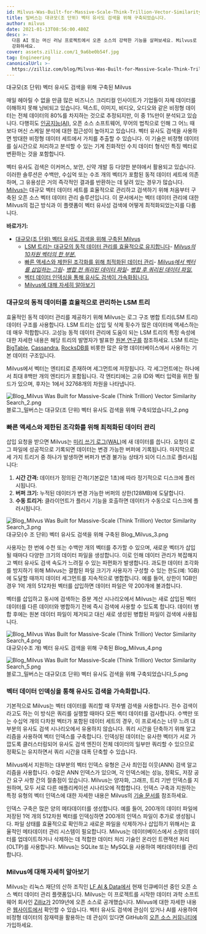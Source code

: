 ```yaml
---
id: Milvus-Was-Built-for-Massive-Scale-Think-Trillion-Vector-Similarity-Search.md
title: 밀버스는 대규모(조 단위) 벡터 유사도 검색을 위해 구축되었습니다.
author: milvus
date: 2021-01-13T08:56:00.480Z
desc: >-
  다음 AI 또는 머신 러닝 프로젝트에서 오픈 소스의 강력한 기능을 살펴보세요. Milvus로 대규모 벡터 데이터를 관리하고 유사도 검색을
  강화하세요.
cover: assets.zilliz.com/1_9a6be0b54f.jpg
tag: Engineering
canonicalUrl: >-
  https://zilliz.com/blog/Milvus-Was-Built-for-Massive-Scale-Think-Trillion-Vector-Similarity-Search
---
```

<custom-h1>대규모(조 단위) 벡터 유사도 검색을 위해 구축된 Milvus</custom-h1><p>매일 헤아릴 수 없을 만큼 많은 비즈니스 크리티컬 인사이트가 기업들이 자체 데이터를 이해하지 못해 낭비되고 있습니다. 텍스트, 이미지, 비디오, 오디오와 같은 비정형 데이터는 전체 데이터의 80%를 차지하는 것으로 추정되지만, 이 중 1%만이 분석되고 있습니다. 다행히도 <a href="https://medium.com/unstructured-data-service/the-easiest-way-to-search-among-1-billion-image-vectors-d6faf72e361f">인공지능(AI)</a>, 오픈 소스 소프트웨어, 무어의 법칙으로 인해 그 어느 때보다 머신 스케일 분석에 대한 접근성이 높아지고 있습니다. 벡터 유사도 검색을 사용하면 방대한 비정형 데이터 세트에서 가치를 추출할 수 있습니다. 이 기술은 비정형 데이터를 실시간으로 처리하고 분석할 수 있는 기계 친화적인 수치 데이터 형식인 특징 벡터로 변환하는 것을 포함합니다.</p>
<p>벡터 유사도 검색은 이커머스, 보안, 신약 개발 등 다양한 분야에서 활용되고 있습니다. 이러한 솔루션은 수백만, 수십억 또는 수조 개의 벡터가 포함된 동적 데이터 세트에 의존하며, 그 유용성은 거의 즉각적인 결과를 반환하는 데 달려 있는 경우가 많습니다. <a href="https://milvus.io/">Milvus는</a> 대규모 벡터 데이터 세트를 효율적으로 관리하고 검색하기 위해 처음부터 구축된 오픈 소스 벡터 데이터 관리 솔루션입니다. 이 문서에서는 벡터 데이터 관리에 대한 Milvus의 접근 방식과 이 플랫폼이 벡터 유사성 검색에 어떻게 최적화되었는지를 다룹니다.</p>
<p><strong>바로가기:</strong></p>
<ul>
<li><a href="#milvus-was-built-for-massive-scale-think-trillion-vector-similarity-search">대규모(조 단위) 벡터 유사도 검색을 위해 구축된 Milvus</a><ul>
<li><a href="#lsm-trees-keep-dynamic-data-management-efficient-at-massive-scales">LSM 트리는 대규모의 동적 데이터 관리를 효율적으로 유지합니다</a>- <a href="#a-segment-of-10-dimensional-vectors-in-milvus"><em>Milvus의 10차원 벡터의 한 부분.</em></a></li>
<li><a href="#data-management-is-optimized-for-rapid-access-and-limited-fragmentation">빠른 액세스와 제한된 조각화를 위해 최적화된 데이터 관리</a>- <a href="#an-illustration-of-inserting-vectors-in-milvus"><em>Milvus에서 벡터를 삽입하는 그림</em></a>- <a href="#queried-data-files-before-the-merge"><em>병합 전 쿼리된 데이터 파일</em></a>- <a href="#queried-data-files-after-the-merge"><em>병합 후 쿼리된 데이터 파일.</em></a></li>
<li><a href="#similarity-searched-is-accelerated-by-indexing-vector-data">벡터 데이터 인덱싱을 통해 유사도 검색이 가속화됩니다.</a></li>
<li><a href="#learn-more-about-milvus">Milvus에 대해 자세히 알아보기</a></li>
</ul></li>
</ul>
<h3 id="LSM-trees-keep-dynamic-data-management-efficient-at-massive-scales" class="common-anchor-header">대규모의 동적 데이터를 효율적으로 관리하는 LSM 트리</h3><p>효율적인 동적 데이터 관리를 제공하기 위해 Milvus는 로그 구조 병합 트리(LSM 트리) 데이터 구조를 사용합니다. LSM 트리는 삽입 및 삭제 횟수가 많은 데이터에 액세스하는 데 매우 적합합니다. 고성능 동적 데이터 관리에 도움이 되는 LSM 트리의 특정 속성에 대한 자세한 내용은 해당 트리의 발명자가 발표한 <a href="http://paperhub.s3.amazonaws.com/18e91eb4db2114a06ea614f0384f2784.pdf">원본 연구를</a> 참조하세요. LSM 트리는 <a href="https://cloud.google.com/bigtable">BigTable</a>, <a href="https://cassandra.apache.org/">Cassandra</a>, <a href="https://rocksdb.org/">RocksDB를</a> 비롯한 많은 유명 데이터베이스에서 사용하는 기본 데이터 구조입니다.</p>
<p>Milvus에서 벡터는 엔티티로 존재하며 세그먼트에 저장됩니다. 각 세그먼트에는 하나에서 최대 8백만 개의 엔티티가 포함됩니다. 각 엔티티에는 고유 ID와 벡터 입력을 위한 필드가 있으며, 후자는 1에서 32768개의 차원을 나타냅니다.</p>
<p>
  
   <span class="img-wrapper"> <img translate="no" src="https://assets.zilliz.com/Blog_Milvus_Was_Built_for_Massive_Scale_Think_Trillion_Vector_Similarity_Search_2_492d31c7a0.png" alt="Blog_Milvus Was Built for Massive-Scale (Think Trillion) Vector Similarity Search_2.png" class="doc-image" id="blog_milvus-was-built-for-massive-scale-(think-trillion)-vector-similarity-search_2.png" />
   </span> <span class="img-wrapper"> <span>블로그_밀버스는 대규모(조 단위) 벡터 유사도 검색을 위해 구축되었습니다_2.png</span> </span></p>
<h3 id="Data-management-is-optimized-for-rapid-access-and-limited-fragmentation" class="common-anchor-header">빠른 액세스와 제한된 조각화를 위해 최적화된 데이터 관리</h3><p>삽입 요청을 받으면 Milvus는 <a href="https://milvus.io/docs/v0.11.0/write_ahead_log.md">미리 쓰기 로그(WAL)</a>에 새 데이터를 씁니다. 요청이 로그 파일에 성공적으로 기록되면 데이터는 변경 가능한 버퍼에 기록됩니다. 마지막으로 세 가지 트리거 중 하나가 발생하면 버퍼가 변경 불가능 상태가 되어 디스크로 플러시됩니다:</p>
<ol>
<li><strong>시간 간격:</strong> 데이터가 정의된 간격(기본값은 1초)에 따라 정기적으로 디스크에 플러시됩니다.</li>
<li><strong>버퍼 크기:</strong> 누적된 데이터가 변경 가능한 버퍼의 상한(128MB)에 도달합니다.</li>
<li><strong>수동 트리거:</strong> 클라이언트가 플러시 기능을 호출하면 데이터가 수동으로 디스크에 플러시됩니다.</li>
</ol>
<p>
  
   <span class="img-wrapper"> <img translate="no" src="https://assets.zilliz.com/Blog_Milvus_Was_Built_for_Massive_Scale_Think_Trillion_Vector_Similarity_Search_3_852dc2c9bb.png" alt="Blog_Milvus Was Built for Massive-Scale (Think Trillion) Vector Similarity Search_3.png" class="doc-image" id="blog_milvus-was-built-for-massive-scale-(think-trillion)-vector-similarity-search_3.png" />
   </span> <span class="img-wrapper"> <span>대규모(수 조 단위) 벡터 유사도 검색을 위해 구축된 Blog_Milvus_3.png</span> </span></p>
<p>사용자는 한 번에 수천 또는 수백만 개의 벡터를 추가할 수 있으며, 새로운 벡터가 삽입될 때마다 다양한 크기의 데이터 파일을 생성합니다. 이로 인해 데이터 관리가 복잡해지고 벡터 유사도 검색 속도가 느려질 수 있는 파편화가 발생합니다. 과도한 데이터 조각화를 방지하기 위해 Milvus는 결합된 파일 크기가 사용자가 구성할 수 있는 한도(예: 1GB)에 도달할 때까지 데이터 세그먼트를 지속적으로 병합합니다. 예를 들어, 상한이 1GB인 경우 1억 개의 512차원 벡터를 삽입하면 데이터 파일은 약 200개에 불과합니다.</p>
<p>벡터를 삽입하고 동시에 검색하는 증분 계산 시나리오에서 Milvus는 새로 삽입된 벡터 데이터를 다른 데이터와 병합하기 전에 즉시 검색에 사용할 수 있도록 합니다. 데이터 병합 후에는 원본 데이터 파일이 제거되고 대신 새로 생성된 병합된 파일이 검색에 사용됩니다.</p>
<p>
  
   <span class="img-wrapper"> <img translate="no" src="https://assets.zilliz.com/Blog_Milvus_Was_Built_for_Massive_Scale_Think_Trillion_Vector_Similarity_Search_4_6bef3d914c.png" alt="Blog_Milvus Was Built for Massive-Scale (Think Trillion) Vector Similarity Search_4.png" class="doc-image" id="blog_milvus-was-built-for-massive-scale-(think-trillion)-vector-similarity-search_4.png" />
   </span> <span class="img-wrapper"> <span>대규모(수조 개) 벡터 유사도 검색을 위해 구축된 Blog_Milvus_4.png</span> </span></p>
<p>
  
   <span class="img-wrapper"> <img translate="no" src="https://assets.zilliz.com/Blog_Milvus_Was_Built_for_Massive_Scale_Think_Trillion_Vector_Similarity_Search_5_3851c2d789.png" alt="Blog_Milvus Was Built for Massive-Scale (Think Trillion) Vector Similarity Search_5.png" class="doc-image" id="blog_milvus-was-built-for-massive-scale-(think-trillion)-vector-similarity-search_5.png" />
   </span> <span class="img-wrapper"> <span>블로그_밀버스는 대규모(조 단위) 벡터 유사도 검색을 위해 구축되었습니다_5.png</span> </span></p>
<h3 id="Similarity-searched-is-accelerated-by-indexing-vector-data" class="common-anchor-header">벡터 데이터 인덱싱을 통해 유사도 검색을 가속화합니다.</h3><p>기본적으로 Milvus는 벡터 데이터를 쿼리할 때 무차별 검색을 사용합니다. 전수 검색이라고도 하는 이 방식은 쿼리를 실행할 때마다 모든 벡터 데이터를 검사합니다. 수백만 또는 수십억 개의 다차원 벡터가 포함된 데이터 세트의 경우, 이 프로세스는 너무 느려 대부분의 유사도 검색 시나리오에서 유용하지 않습니다. 쿼리 시간을 단축하기 위해 알고리즘을 사용하여 벡터 인덱스를 구축합니다. 인덱싱된 데이터는 유사한 벡터가 서로 가깝도록 클러스터링되어 유사도 검색 엔진이 전체 데이터의 일부만 쿼리할 수 있으므로 정확도는 유지하면서 쿼리 시간을 대폭 단축할 수 있습니다.</p>
<p>Milvus에서 지원하는 대부분의 벡터 인덱스 유형은 근사 최인접 이웃(ANN) 검색 알고리즘을 사용합니다. 수많은 ANN 인덱스가 있으며, 각 인덱스에는 성능, 정확도, 저장 공간 요구 사항 간의 절충점이 있습니다. Milvus는 양자화, 그래프, 트리 기반 인덱스를 지원하며, 모두 서로 다른 애플리케이션 시나리오에 적합합니다. 인덱스 구축과 지원하는 특정 유형의 벡터 인덱스에 대한 자세한 내용은 Milvus의 <a href="https://milvus.io/docs/v0.11.0/index.md#CPU">기술 문서를</a> 참조하세요.</p>
<p>인덱스 구축은 많은 양의 메타데이터를 생성합니다. 예를 들어, 200개의 데이터 파일에 저장된 1억 개의 512차원 벡터를 인덱싱하면 200개의 인덱스 파일이 추가로 생성됩니다. 파일 상태를 효율적으로 확인하고 새로운 파일을 삭제하거나 삽입하기 위해서는 효율적인 메타데이터 관리 시스템이 필요합니다. Milvus는 데이터베이스에서 소량의 데이터를 업데이트하거나 삭제하는 데 적합한 데이터 처리 기술인 온라인 트랜잭션 처리(OLTP)를 사용합니다. Milvus는 SQLite 또는 MySQL을 사용하여 메타데이터를 관리합니다.</p>
<h3 id="Learn-more-about-Milvus" class="common-anchor-header">Milvus에 대해 자세히 알아보기</h3><p>Milvus는 리눅스 재단의 산하 조직인 <a href="https://lfaidata.foundation/">LF AI &amp; Data에서</a> 현재 인큐베이션 중인 오픈 소스 벡터 데이터 관리 플랫폼입니다. Milvus는 이 프로젝트를 시작한 데이터 과학 소프트웨어 회사인 <a href="https://zilliz.com">Zilliz가</a> 2019년에 오픈 소스로 공개했습니다. Milvus에 대한 자세한 내용은 <a href="https://milvus.io/">웹사이트에서</a> 확인할 수 있습니다. 벡터 유사도 검색에 관심이 있거나 AI를 사용하여 비정형 데이터의 잠재력을 활용하는 데 관심이 있다면 GitHub의 <a href="https://github.com/milvus-io">오픈 소스 커뮤니티에</a> 가입하세요.</p>
